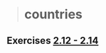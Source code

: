 > # countries

## Exercises [2.12 - 2.14](https://fullstackopen.com/en/part2/getting_data_from_server#exercises-2-11-2-14)
